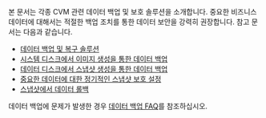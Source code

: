 본 문서는 각종 CVM 관련 데이터 백업 및 보호 솔루션을 소개합니다. 중요한 비즈니스 데이터에 대해서는 적절한 백업 조치를 통한 데이터 보안을 강력히 권장합니다. 참고 문서는 다음과 같습니다.
- [데이터 백업 및 복구 솔루션](https://intl.cloud.tencent.com/document/product/213/17284)
- [시스템 디스크에서 이미지 생성을 통한 데이터 백업](https://intl.cloud.tencent.com/document/product/213/4942)
- [데이터 디스크에서 스냅샷 생성을 통한 데이터 백업](https://intl.cloud.tencent.com/document/product/362/5755)
- [중요한 데이터에 대한 정기적인 스냅샷 보호 설정](https://intl.cloud.tencent.com/document/product/362/35238)
- [스냅샷에서 데이터 롤백](https://intl.cloud.tencent.com/document/product/362/5756)

데이터 백업에 문제가 발생한 경우 [데이터 백업 FAQ](https://intl.cloud.tencent.com/document/product/213/40508)를 참조하십시오.
